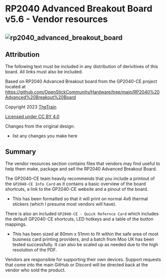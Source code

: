 # RP2040 Advanced Breakout Board v5.6 - Vendor resources
![rp2040_advanced_breakout_board](https://github.com/OpenStickCommunity/Hardware/assets/440158/6245f3fc-1d2b-4c7a-83c1-52d48b58f4c8)
---

## Attribution

The following text must be included in any distribution of derivitives of this board. All links must also be included.

Based on RP2040 Advanced Breakout board from the GP2040-CE project located at https://github.com/OpenStickCommunity/Hardware/tree/main/RP2040%20Advanced%20Breakout%20Board

Copyright 2023 [TheTrain](https://github.com/TheTrainGoes)

[Licensed under CC BY 4.0](https://creativecommons.org/licenses/by/4.0/)

Changes from the original design:
  - list any changes you make here

## Summary

The vendor resources section contains files that vendors may find useful to help them make, package and sell the RP2040 Advanced Breakout Board.

The GP2040-CE team heavily recommends that you include a printout of the `GP2040-CE Info Card` as it contains a basic overview of the board shortcuts, a link to the GP2040-CE website and a pinout of the board.

- This has been formatted so that it will print on normal 4x6 thermal stickers (which I presume most vendors will have).

There is also an included `GP2040-CE - Quick Refernce Card` which includes the default GP2040-CE shortcuts, LED hotkeys and a table of the button mappings.

- This has been sized at 80mm x 51mm to fit within the safe area of most business card printing providers, and a batch from Moo UK has been tested successfully. It can also be scaled up as needed due to the high resolution of the PDF.  

Vendors are responsible for supporting their own devices.  Support requests that come into the main GitHub or Discord will be directed back at the vendor who sold the product.  
